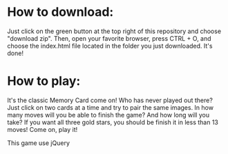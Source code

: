 # How to download:

Just click on the green button at the top right of this repository and choose "download zip".
Then, open your favorite browser, press CTRL + O, and choose the index.html file located in the folder you just downloaded.
It's done!


# How to play:

It's the classic Memory Card come on! Who has never played out there?
Just click on two cards at a time and try to pair the same images.
In how many moves will you be able to finish the game? And how long will you take?
If you want all three gold stars, you should be finish it in less than 13 moves!
Come on, play it!

This game use jQuery
